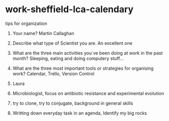 # work-sheffield-lca-calendary
tips for organization

1. Your name?
Martin Callaghan

2. Describe what type of Scientist you are.
An excellent one

3. What are the three main activities you´ve been doing at work in the past month?
Sleeping, eating and doing computery stuff...

4. What are the three most important tools or strategies for organising work?
Calendar, Trello, Version Control

1. Laura
2. Microbiologist, focus on antibiotic resistance and experimental evolution
3. try to clone, try to conjugate, background in general skills
4. Writting down everyday task in an agenda, Identify my big rocks


